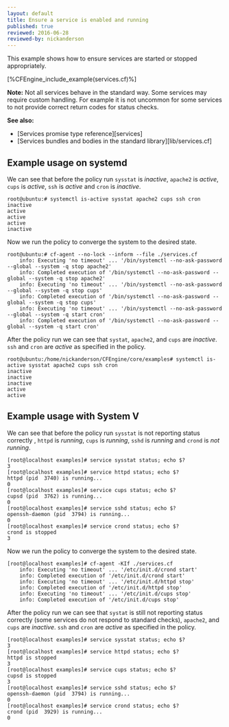 ```yaml
---
layout: default
title: Ensure a service is enabled and running
published: true
reviewed: 2016-06-28
reviewed-by: nickanderson
---
```


This example shows how to ensure services are started or stopped appropriately.

[%CFEngine_include_example(services.cf)%]

**Note:** Not all services behave in the standard way. Some services may require
custom handling. For example it is not uncommon for some services to not provide
correct return codes for status checks.

**See also:**

* [Services promise type reference][services]
* [Services bundles and bodies in the standard library][lib/services.cf]

## Example usage on systemd

We can see that before the policy run `sysstat` is *inactive*, `apache2` is
*active*, `cups` is *active*, `ssh` is *active* and `cron` is *inactive*.

```console
root@ubuntu:# systemctl is-active sysstat apache2 cups ssh cron
inactive
active
active
active
inactive
```

Now we run the policy to converge the system to the desired state.

```console
root@ubuntu:# cf-agent --no-lock --inform --file ./services.cf
    info: Executing 'no timeout' ... '/bin/systemctl --no-ask-password --global --system -q stop apache2'
    info: Completed execution of '/bin/systemctl --no-ask-password --global --system -q stop apache2'
    info: Executing 'no timeout' ... '/bin/systemctl --no-ask-password --global --system -q stop cups'
    info: Completed execution of '/bin/systemctl --no-ask-password --global --system -q stop cups'
    info: Executing 'no timeout' ... '/bin/systemctl --no-ask-password --global --system -q start cron'
    info: Completed execution of '/bin/systemctl --no-ask-password --global --system -q start cron'
```

After the policy run we can see that `systat`, `apache2`, and `cups` are
*inactive*. `ssh` and `cron` are *active* as specified in the policy.

```console
root@ubuntu:/home/nickanderson/CFEngine/core/examples# systemctl is-active sysstat apache2 cups ssh cron
inactive
inactive
inactive
active
active
```

## Example usage with System V

We can see that before the policy run `sysstat` is not reporting status
correctly , `httpd` is *running*, `cups` is *running*, `sshd` is *running* and
`crond` is *not running*.

```console
[root@localhost examples]# service sysstat status; echo $?
3
[root@localhost examples]# service httpd status; echo $?
httpd (pid  3740) is running...
0
[root@localhost examples]# service cups status; echo $?
cupsd (pid  3762) is running...
0
[root@localhost examples]# service sshd status; echo $?
openssh-daemon (pid  3794) is running...
0
[root@localhost examples]# service crond status; echo $?
crond is stopped
3
```

Now we run the policy to converge the system to the desired state.

```console
[root@localhost examples]# cf-agent -KIf ./services.cf
    info: Executing 'no timeout' ... '/etc/init.d/crond start'
    info: Completed execution of '/etc/init.d/crond start'
    info: Executing 'no timeout' ... '/etc/init.d/httpd stop'
    info: Completed execution of '/etc/init.d/httpd stop'
    info: Executing 'no timeout' ... '/etc/init.d/cups stop'
    info: Completed execution of '/etc/init.d/cups stop'
```

After the policy run we can see that `systat` is still not reporting status correctly (some services do not respond to standard checks), `apache2`, and `cups` are
*inactive*. `ssh` and `cron` are *active* as specified in the policy.


```console
[root@localhost examples]# service sysstat status; echo $?
3
[root@localhost examples]# service httpd status; echo $?
httpd is stopped
3
[root@localhost examples]# service cups status; echo $?
cupsd is stopped
3
[root@localhost examples]# service sshd status; echo $?
openssh-daemon (pid  3794) is running...
0
[root@localhost examples]# service crond status; echo $?
crond (pid  3929) is running...
0
```
